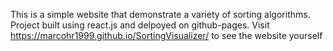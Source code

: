 This is a simple website that demonstrate a variety of sorting algorithms.
Project built using react.js and delpoyed on github-pages.
Visit https://marcohr1999.github.io/SortingVisualizer/ to see the website yourself
